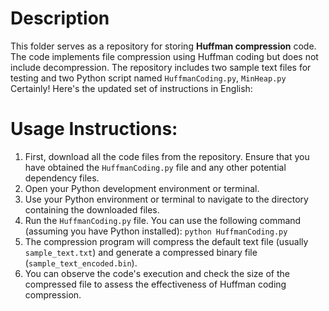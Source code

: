 # Description
This folder serves as a repository for storing **Huffman compression** code. The code implements file compression using Huffman coding but does not include decompression. The repository includes two sample text files for testing and two Python script named `HuffmanCoding.py`, `MinHeap.py`
Certainly! Here's the updated set of instructions in English:

# Usage Instructions:
1. First, download all the code files from the repository. Ensure that you have obtained the `HuffmanCoding.py` file and any other potential dependency files.
2. Open your Python development environment or terminal.
3. Use your Python environment or terminal to navigate to the directory containing the downloaded files.
4. Run the `HuffmanCoding.py` file. You can use the following command (assuming you have Python installed): `python HuffmanCoding.py`
5. The compression program will compress the default text file (usually `sample_text.txt`) and generate a compressed binary file (`sample_text_encoded.bin`).
6. You can observe the code's execution and check the size of the compressed file to assess the effectiveness of Huffman coding compression.
